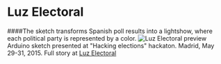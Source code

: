 # Luz Electoral
####The sketch transforms Spanish poll results into a lightshow, where each political party is represented by a color.
![Luz Electoral preview](https://d262ilb51hltx0.cloudfront.net/max/1400/1*oFWYaL3qXodlA8JSbVWoOw.jpeg)
Arduino sketch presented at "Hacking elections" hackaton. Madrid, May 29-31, 2015.
Full story at [Luz Electoral](https://medium.com/@kokuma/luz-electoral-f4b9903daec5)
